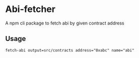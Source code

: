 # Abi-fetcher
A npm cli package to fetch abi by given contract address

## Usage

``` fetch-abi output=src/contracts address="0xabc" name="abi" ```
